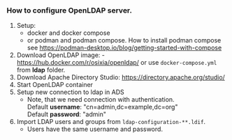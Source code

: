 ### How to configure OpenLDAP server.

1. Setup: 
   - docker and docker compose
   - or podman and podman compose. How to install podman compose see https://podman-desktop.io/blog/getting-started-with-compose
2. Download OpenLDAP image: - https://hub.docker.com/r/osixia/openldap/
   or use `docker-compose.yml` from **ldap** folder.
3. Download Apache Directory Studio: https://directory.apache.org/studio/
4. Start OpenLDAP container
5. Setup new connection to ldap in ADS
    -  Note, that we need connection with authentication.  
       Default **username**: "cn=admin,dc=example,dc=org"  
       Default **password**: "admin"
6. Import LDAP users and groups from `ldap-configuration-**.ldif`.
    - Users have the same username and password.